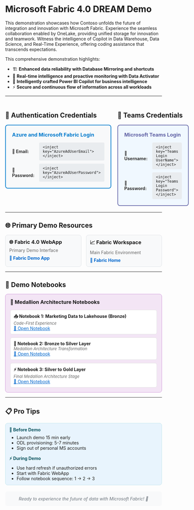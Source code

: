 # Microsoft Fabric 4.0 DREAM Demo

This demonstration showcases how Contoso unfolds the future of integration and innovation with Microsoft Fabric. Experience the seamless collaboration enabled by OneLake, providing unified storage for innovation and teamwork. Witness the intelligence of Copilot in Data Warehouse, Data Science, and Real-Time Experience, offering coding assistance that transcends expectations.

This comprehensive demonstration highlights:

- 🏗️ **Enhanced data reliability with Database Mirroring and shortcuts**
- 🔄 **Real-time intelligence and proactive monitoring with Data Activator**
- 🤖 **Intelligently crafted Power BI Copilot for business intelligence**
- ⚡ **Secure and continuous flow of information across all workloads**

---

<div style="display: grid; grid-template-columns: 1fr 1fr; gap: 20px; margin: 20px 0;">

<div>
<h2>🔑 Authentication Credentials</h2>
<div style="background-color: #f8f9fa; border: 2px solid #007acc; border-radius: 8px; padding: 20px;">
  <h3 style="margin: 0 0 15px 0; color: #007acc;">Azure and Microsoft Fabric Login</h3>
  <div style="display: grid; grid-template-columns: auto 1fr; gap: 10px 15px; align-items: center;">
    <span style="font-weight: bold; color: #333;">👤 Email:</span>
    <code style="background-color: #e9ecef; padding: 8px 12px; border-radius: 4px; font-family: monospace;">&lt;inject key="AzureAdUserEmail"&gt;&lt;/inject&gt;</code>
    <span style="font-weight: bold; color: #333;">🔐 Password:</span>
    <code style="background-color: #e9ecef; padding: 8px 12px; border-radius: 4px; font-family: monospace;">&lt;inject key="AzureAdUserPassword"&gt;&lt;/inject&gt;</code>
  </div>
</div>
</div>

<div>
<h2>👥 Teams Credentials</h2>
<div style="background-color: #f0f8ff; border: 2px solid #6264a7; border-radius: 8px; padding: 20px;">
  <h3 style="margin: 0 0 15px 0; color: #6264a7;">Microsoft Teams Login</h3>
  <div style="display: grid; grid-template-columns: auto 1fr; gap: 10px 15px; align-items: center;">
    <span style="font-weight: bold; color: #333;">👤 Username:</span>
    <code style="background-color: #e9ecef; padding: 8px 12px; border-radius: 4px; font-family: monospace;">&lt;inject key="Teams Login UserName"&gt;&lt;/inject&gt;</code>
    <span style="font-weight: bold; color: #333;">🔐 Password:</span>
    <code style="background-color: #e9ecef; padding: 8px 12px; border-radius: 4px; font-family: monospace;">&lt;inject key="Teams Login Password"&gt;&lt;/inject&gt;</code>
  </div>
</div>
</div>

</div>

---

## 🌐 Primary Demo Resources

<div style="display: grid; grid-template-columns: 1fr 1fr; gap: 15px; margin: 15px 0;">

<div style="background-color: #f8f9fa; border: 1px solid #dee2e6; border-radius: 8px; padding: 12px;">
  <h3 style="margin: 0 0 8px 0;">🌐 Fabric 4.0 WebApp</h3>
  <p style="margin: 0 0 8px 0; font-size: 14px; color: #666;">Primary Demo Interface</p>
  <a href="https://app-fabric-demo-4-prod.azurewebsites.net" target="_blank" style="color: #0066cc; text-decoration: none; font-weight: bold;">🔗 Fabric Demo App</a>
</div>

<div style="background-color: #f8f9fa; border: 1px solid #dee2e6; border-radius: 8px; padding: 12px;">
  <h3 style="margin: 0 0 8px 0;">📈 Fabric Workspace</h3>
  <p style="margin: 0 0 8px 0; font-size: 14px; color: #666;">Main Fabric Environment</p>
  <a href="https://app.powerbi.com/home?experience=fabric" target="_blank" style="color: #0066cc; text-decoration: none; font-weight: bold;">🔗 Fabric Home</a>
</div>

</div>

---

## 📓 Demo Notebooks

<div style="background-color: #f3e5f5; border: 1px solid #ce93d8; border-radius: 8px; padding: 15px; margin: 15px 0;">
<h3 style="margin: 0 0 15px 0;">🧠 Medallion Architecture Notebooks</h3>
<div style="display: grid; gap: 10px;">

<div style="background-color: white; border: 1px solid #e0e0e0; border-radius: 6px; padding: 10px;">
<strong>📥 Notebook 1: Marketing Data to Lakehouse (Bronze)</strong><br>
<em style="color: #666; font-size: 13px;">Code-First Experience</em><br>
<a href="https://app.powerbi.com/groups/14d64fb3-a545-434e-a817-892a7212fafc/synapsenotebooks/9eea9742-abcd-48f1-83c2-289e3a2dcb48?experience=fabric-developer" target="_blank" style="color: #0066cc; font-size: 14px;">🔗 Open Notebook</a>
</div>

<div style="background-color: white; border: 1px solid #e0e0e0; border-radius: 6px; padding: 10px;">
<strong>🔄 Notebook 2: Bronze to Silver Layer</strong><br>
<em style="color: #666; font-size: 13px;">Medallion Architecture Transformation</em><br>
<a href="https://app.powerbi.com/groups/14d64fb3-a545-434e-a817-892a7212fafc/synapsenotebooks/a3e72a5d-b433-4f04-afbf-1a17e17efb19?experience=fabric-developer" target="_blank" style="color: #0066cc; font-size: 14px;">🔗 Open Notebook</a>
</div>

<div style="background-color: white; border: 1px solid #e0e0e0; border-radius: 6px; padding: 10px;">
<strong>⚡ Notebook 3: Silver to Gold Layer</strong><br>
<em style="color: #666; font-size: 13px;">Final Medallion Architecture Stage</em><br>
<a href="https://app.powerbi.com/groups/14d64fb3-a545-434e-a817-892a7212fafc/synapsenotebooks/fbd416f0-b72a-4d2d-b96d-02421fff13f6?experience=fabric-developer" target="_blank" style="color: #0066cc; font-size: 14px;">🔗 Open Notebook</a>
</div>

</div>
</div>

---

## 📋 Pro Tips

<div style="background-color: #e8f4fd; border: 1px solid #bee5eb; border-radius: 8px; padding: 12px; margin: 15px 0;">
  <div style="display: grid; grid-template-columns: repeat(auto-fit, minmax(250px, 1fr)); gap: 15px;">
    <div>
      <h4 style="margin: 0 0 8px 0; color: #0c5460;">📝 Before Demo</h4>
      <ul style="margin: 0; font-size: 14px;">
        <li>Launch demo 15 min early</li>
        <li>ODL provisioning: 5-7 minutes</li>
        <li>Sign out of personal MS accounts</li>
      </ul>
    </div>
    <div>
      <h4 style="margin: 0 0 8px 0; color: #0c5460;">⚡ During Demo</h4>
      <ul style="margin: 0; font-size: 14px;">
        <li>Use hard refresh if unauthorized errors</li>
        <li>Start with Fabric WebApp</li>
        <li>Follow notebook sequence: 1 → 2 → 3</li>
      </ul>
    </div>
  </div>
</div>

<div style="text-align: center; padding: 15px; background-color: #f8f9fa; border-radius: 8px; margin-top: 20px;">
  <p style="margin: 0; color: #6c757d; font-style: italic;">Ready to experience the future of data with Microsoft Fabric! 🚀</p>
</div>
